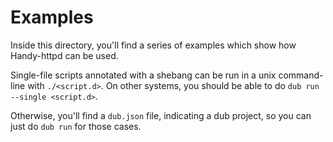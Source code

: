 # Examples
Inside this directory, you'll find a series of examples which show how Handy-httpd can be used.

Single-file scripts annotated with a shebang can be run in a unix command-line with `./<script.d>`. On other systems, you should be able to do `dub run --single <script.d>`.

Otherwise, you'll find a `dub.json` file, indicating a dub project, so you can just do `dub run` for those cases.
